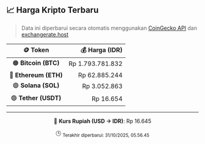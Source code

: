 

<!-- HARGA_KRIPTO -->
## 📈 Harga Kripto Terbaru

> Data ini diperbarui secara otomatis menggunakan [CoinGecko API](https://www.coingecko.com/) dan [exchangerate.host](https://exchangerate.host/)

<div align="center">

| 🪙 Token | 💰 Harga (IDR) |
|:------:|---------------:|
| 🟠 **Bitcoin (BTC)**   | Rp 1.793.781.832 |
| 🔵 **Ethereum (ETH)**  | Rp 62.885.244 |
| 🟣 **Solana (SOL)**    | Rp 3.052.863 |
| 🟢 **Tether (USDT)**   | Rp 16.654 |

---

💱 **Kurs Rupiah (USD → IDR)**: Rp 16.645

🕒 <sub>Terakhir diperbarui: 31/10/2025, 05.56.45</sub>

</div>
<!-- /HARGA_KRIPTO -->
